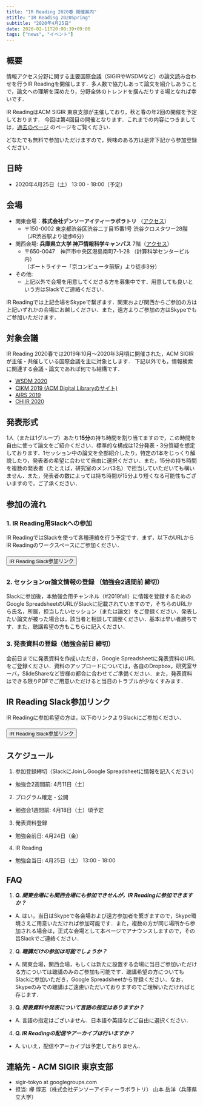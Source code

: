 ```yaml
---
title: "IR Reading 2020春 開催案内"
etitle: "IR Reading 2020Spring"
subtitle: "2020年4月25日"
date: 2020-02-11T20:00:39+09:00
tags: ["news", "イベント"]
---
```


## 概要
情報アクセス分野に関する主要国際会議（SIGIRやWSDMなど）の論文読み合わせを行うIR Readingを開催します．多人数で協力しあって論文を紹介しあうことで，論文への理解を深めたり，分野全体のトレンドを掴んだりする場となれば幸いです．

IR ReadingはACM SIGIR 東京支部が主催しており，秋と春の年2回の開催を予定しております．
今回は第4回目の開催となります．これまでの内容につきましては，[過去のページ](http://sigir.jp/post/irreading_2019fall/)
のページをご覧ください．

どなたでも無料で参加いただけますので，興味のある方は是非下記から参加登録ください．


## 日時
- 2020年4月25日（土） 13:00 - 18:00（予定）


## 会場
- 関東会場：<strong>株式会社デンソーアイティーラボラトリ</strong> （[アクセス](https://matome.naver.jp/odai/2135599082929496001)）
  - 〒150-0002 東京都渋谷区渋谷二丁目15番1号 渋谷クロスタワー28階<br>（JR渋谷駅より徒歩6分）
- 関西会場: <strong>兵庫県立大学 神戸情報科学キャンパス</strong> 7階（[アクセス](http://www.u-hyogo.ac.jp/campuslife/access/campus06.html)）
  - 〒650-0047　神戸市中央区港島南町7-1-28 （計算科学センタービル内）<br>（ポートライナー「京コンピュータ前駅」より徒歩3分）
- その他:
  - 上記以外で会場を用意してくださる方を募集中です．用意しても良いという方はSlackでご連絡ください．

IR Readingでは上記会場をSkypeで繋ぎます．関東および関西からご参加の方は上記いずれかの会場にお越しください．また，遠方よりご参加の方はSkypeでもご参加いただけます．

## 対象会議
IR Reading 2020春では2019年10月〜2020年3月頃に開催された，ACM SIGIRが主催・共催している国際会議を主に対象とします．
下記以外でも，情報検索に関連する会議・論文であれば何でも結構です．

-  [WSDM 2020](http://www.wsdm-conference.org/2020/) <!-- feb 4 -->
- [CIKM 2019 (ACM Digital Libraryのサイト)](https://dl.acm.org/doi/proceedings/10.1145/3357384)
- [AIRS 2019](http://airs2019.ouhk.edu.hk/)
- [CHIIR 2020](https://sigir.org/chiir2020/)

## 発表形式
1人（または1グループ）あたり**15分**の持ち時間を割り当てますので，この時間を自由に使って論文をご紹介ください．標準的な構成は12分発表・3分質疑を想定しております．1セッション中の論文を全部紹介したり，特定の1本をじっくり解説したり，発表者の希望に合わせて自由に選択ください．また，15分の持ち時間を複数の発表者（たとえば，研究室のメンバ3名）で担当していただいても構いません．また，発表者の数によっては持ち時間が15分より短くなる可能性もございますので，ご了承ください．

## 参加の流れ

### 1. IR Reading用Slackへの参加
IR ReadingではSlackを使って各種連絡を行う予定です．まず，以下のURLからIR Readingのワークスペースにご参加ください．

<div class="text-center" style="margin-top:20px; margin-bottom:30px">
<a href="https://join.slack.com/t/ir-reading/shared_invite/enQtMzgzOTEwNTIyNjQwLTQ1MTE4NTM3ZmFlZmM5YWIyYjRhMGRiNTNmZTM2ZjVmODEwY2YwMzExNWVjZTc5MDQ2NDA5MWQwNTMyZjUyMTY" target="_blank">
<button type="button" class="btn btn-success btn-lg">
IR Reading Slack参加リンク
</button>
</a>
</div>

### 2. セッションor論文情報の登録 （勉強会2週間前 締切）

Slackに参加後，本勉強会用チャンネル（#2019fall）に情報を登録するためのGoogle SpreadsheetのURLがSlackに記載されていますので，そちらのURLから氏名，所属，担当したいセッション（または論文）をご登録ください．発表したい論文が被った場合は，該当者と相談して調整ください．基本は早い者勝ちです．また，聴講希望の方もこちらに記入ください．

### 3. 発表資料の登録（勉強会前日 締切）

会前日までに発表資料を作成いただき，Google Spreadsheetに発表資料のURLをご登録ください．資料のアップロードについては，各自のDropbox，研究室サーバ，SlideShareなど皆様の都合に合わせてご準備ください．また，発表資料はできる限りPDFでご用意いただけると当日のトラブルが少なくすみます．


## IR Reading Slack参加リンク

IR Readingに参加希望の方は，以下のリンクよりSlackにご参加ください．

<div class="text-center" style="margin-top:20px; margin-bottom:20px">
<a href="https://join.slack.com/t/ir-reading/shared_invite/enQtMzgzOTEwNTIyNjQwLTQ1MTE4NTM3ZmFlZmM5YWIyYjRhMGRiNTNmZTM2ZjVmODEwY2YwMzExNWVjZTc5MDQ2NDA5MWQwNTMyZjUyMTY" target="_blank">
<button type="button" class="btn btn-success btn-lg">
IR Reading Slack参加リンク
</button>
</a>
</div>



## スケジュール
1. 参加登録締切（SlackにJoinしGoogle Spreadsheetに情報を記入ください）
  - 勉強会2週間前: 4月11日（土）
2. プログラム確定・公開
 - 勉強会1週間前: 4月18日（土）頃予定
3. 発表資料登録
 - 勉強会前日: 4月24日（金）
4. IR Reading
 - 勉強会当日: 4月25日（土） 13:00 - 18:00


## FAQ

1. ***Q. 関東会場にも関西会場にも参加できせんが，IR Readingに参加できますか？***
  - A. はい，当日はSkypeで各会場および遠方参加者を繋ぎますので，Skype環境さえご用意いただければ参加可能です．また，複数の方が同じ場所から参加される場合は，正式な会場として本ページでアナウンスしますので，その旨Slackでご連絡ください．

2. ***Q. 聴講だけの参加は可能でしょうか？***  
 - A. 関東会場，関西会場，もしくは新たに設置する会場に当日ご参加いただける方については聴講のみのご参加も可能です．聴講希望の方についてもSlackに参加いただき，Google Spreadsheetから登録ください．なお，Skypeのみでの聴講はご遠慮いただいておりますのでご理解いただければと存じます．

3. ***Q. 発表資料や発表について言語の指定はありますか？***
 - A. 言語の指定はございません．日本語や英語などご自由に選択ください．

4. ***Q. IR Readingの配信やアーカイブは行いますか？***
 - A. いいえ，配信やアーカイブは予定しておりません．


## 連絡先 - ACM SIGIR 東京支部
   - sigir-tokyo at googlegroups.com
   - 担当: 欅 惇志（株式会社デンソーアイティーラボラトリ） 山本 岳洋（兵庫県立大学）
